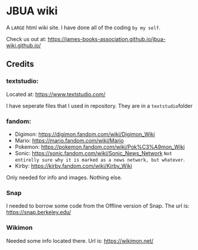 # JBUA wiki

A `LARGE` html wiki site. I have done all of the coding `by my self`.

Check us out at: https://james-books-association.github.io/jbua-wiki.github.io/

## Credits

### textstudio: 

Located at: https://www.textstudio.com/ 

I have seperate files that I used in repository. They are in a `textstudio`folder

### fandom: 

- Digimon: https://digimon.fandom.com/wiki/Digimon_Wiki
- Mario: https://mario.fandom.com/wiki/Mario
- Pokemon: https://pokemon.fandom.com/wiki/Pok%C3%A9mon_Wiki
- Sonic: https://sonic.fandom.com/wiki/Sonic_News_Network  `Not entirelly sure why it is marked as a news network, but whatever`.
- Kirby: https://kirby.fandom.com/wiki/Kirby_Wiki

Only needed for info and images. Nothing else.

### Snap

I needed to borrow some code from the Offline version of Snap. The url is: https://snap.berkeley.edu/

### Wikimon

Needed some info located there. Url is: https://wikimon.net/
